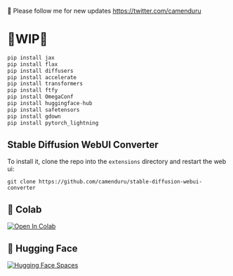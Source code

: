 🐣 Please follow me for new updates https://twitter.com/camenduru

# 🚦WIP🚦

```py
pip install jax
pip install flax
pip install diffusers
pip install accelerate
pip install transformers
pip install ftfy
pip install OmegaConf
pip install huggingface-hub
pip install safetensors
pip install gdown
pip install pytorch_lightning
```

## Stable Diffusion WebUI Converter

To install it, clone the repo into the `extensions` directory and restart the web ui:

`git clone https://github.com/camenduru/stable-diffusion-webui-converter`

## 🦒 Colab 

[![Open In Colab](https://colab.research.google.com/assets/colab-badge.svg)](https://colab.research.google.com/github/camenduru/converter-colab/blob/main/converter_colab.ipynb)

## 🤗 Hugging Face 

[![Hugging Face Spaces](https://img.shields.io/badge/%F0%9F%A4%97%20Hugging%20Face-Spaces-blue)](https://huggingface.co/spaces/camenduru/converter)
